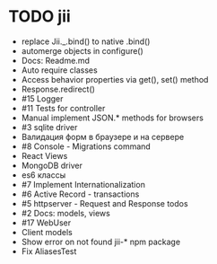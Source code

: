 
# TODO jii
- replace Jii._.bind() to native .bind() 
- automerge objects in configure()
- Docs: Readme.md
- Auto require classes
- Access behavior properties via get(), set() method
- Response.redirect()
- #15 Logger
- #11 Tests for controller
- Manual implement JSON.* methods for browsers
- #3 sqlite driver
- Валидация форм в браузере и на сервере
- #8 Console - Migrations command
- React Views
- MongoDB driver
- es6 классы
- #7 Implement Internationalization
- #6 Active Record - transactions
- #5 httpserver - Request and Response todos
- #2 Docs: models, views
- #17 WebUser
- Client models
- Show error on not found jii-* npm package
- Fix AliasesTest